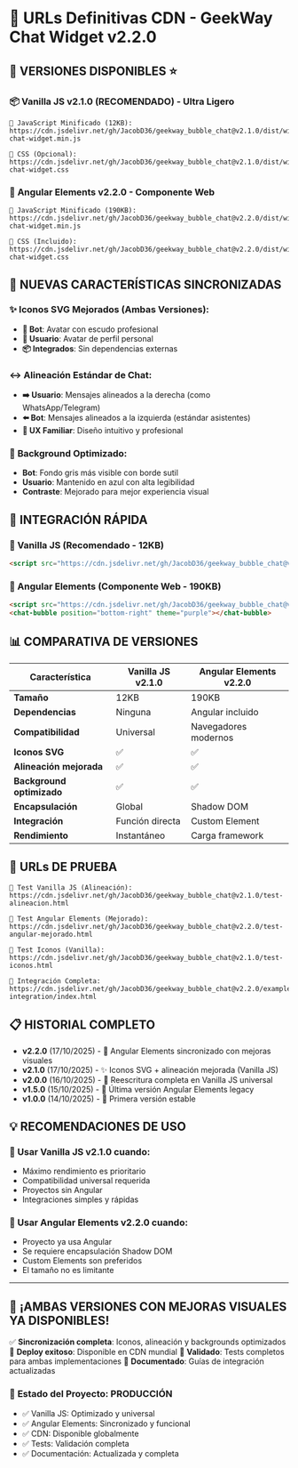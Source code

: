 # 🎯 URLs Definitivas CDN - GeekWay Chat Widget v2.2.0

## 🚀 **VERSIONES DISPONIBLES** ⭐

### 📦 **Vanilla JS v2.1.0 (RECOMENDADO) - Ultra Ligero**

```
🔗 JavaScript Minificado (12KB):
https://cdn.jsdelivr.net/gh/JacobD36/geekway_bubble_chat@v2.1.0/dist/widget/geekway-chat-widget.min.js

🔗 CSS (Opcional):
https://cdn.jsdelivr.net/gh/JacobD36/geekway_bubble_chat@v2.1.0/dist/widget/geekway-chat-widget.css
```

### 🔧 **Angular Elements v2.2.0 - Componente Web**

```
🔗 JavaScript Minificado (190KB):
https://cdn.jsdelivr.net/gh/JacobD36/geekway_bubble_chat@v2.2.0/dist/widget/geekway-chat-widget.min.js

🔗 CSS (Incluido):
https://cdn.jsdelivr.net/gh/JacobD36/geekway_bubble_chat@v2.2.0/dist/widget/geekway-chat-widget.css
```

## 🎨 **NUEVAS CARACTERÍSTICAS SINCRONIZADAS**

### ✨ **Iconos SVG Mejorados (Ambas Versiones):**
- **🤖 Bot**: Avatar con escudo profesional
- **👤 Usuario**: Avatar de perfil personal
- **📦 Integrados**: Sin dependencias externas

### ↔️ **Alineación Estándar de Chat:**
- **➡️ Usuario**: Mensajes alineados a la derecha (como WhatsApp/Telegram)
- **⬅️ Bot**: Mensajes alineados a la izquierda (estándar asistentes)
- **💬 UX Familiar**: Diseño intuitivo y profesional

### 🎯 **Background Optimizado:**
- **Bot**: Fondo gris más visible con borde sutil
- **Usuario**: Mantenido en azul con alta legibilidad
- **Contraste**: Mejorado para mejor experiencia visual

## 🔧 **INTEGRACIÓN RÁPIDA**

### **🚀 Vanilla JS (Recomendado - 12KB)**
```html
<script src="https://cdn.jsdelivr.net/gh/JacobD36/geekway_bubble_chat@v2.1.0/dist/widget/geekway-chat-widget.min.js" onload="GeekWayChat.init({apiKey: 'tu-api-key', welcomeMessage: '¡Hola! Tengo iconos mejorados 🤖👤'})"></script>
```

### **🔧 Angular Elements (Componente Web - 190KB)**
```html
<script src="https://cdn.jsdelivr.net/gh/JacobD36/geekway_bubble_chat@v2.2.0/dist/widget/geekway-chat-widget.min.js"></script>
<chat-bubble position="bottom-right" theme="purple"></chat-bubble>
```

## 📊 **COMPARATIVA DE VERSIONES**

| Característica | Vanilla JS v2.1.0 | Angular Elements v2.2.0 |
|---------------|-------------------|-------------------------|
| **Tamaño** | 12KB | 190KB |
| **Dependencias** | Ninguna | Angular incluido |
| **Compatibilidad** | Universal | Navegadores modernos |
| **Iconos SVG** | ✅ | ✅ |
| **Alineación mejorada** | ✅ | ✅ |
| **Background optimizado** | ✅ | ✅ |
| **Encapsulación** | Global | Shadow DOM |
| **Integración** | Función directa | Custom Element |
| **Rendimiento** | Instantáneo | Carga framework |

## 🧪 **URLs DE PRUEBA**

```
🔗 Test Vanilla JS (Alineación):
https://cdn.jsdelivr.net/gh/JacobD36/geekway_bubble_chat@v2.1.0/test-alineacion.html

🔗 Test Angular Elements (Mejorado):
https://cdn.jsdelivr.net/gh/JacobD36/geekway_bubble_chat@v2.2.0/test-angular-mejorado.html

🔗 Test Iconos (Vanilla):
https://cdn.jsdelivr.net/gh/JacobD36/geekway_bubble_chat@v2.1.0/test-iconos.html

🔗 Integración Completa:
https://cdn.jsdelivr.net/gh/JacobD36/geekway_bubble_chat@v2.2.0/example-integration/index.html
```

## 📋 **HISTORIAL COMPLETO**

- **v2.2.0** (17/10/2025) - 🎨 Angular Elements sincronizado con mejoras visuales
- **v2.1.0** (17/10/2025) - ✨ Iconos SVG + alineación mejorada (Vanilla JS)
- **v2.0.0** (16/10/2025) - 🚀 Reescritura completa en Vanilla JS universal
- **v1.5.0** (15/10/2025) - 🔧 Última versión Angular Elements legacy
- **v1.0.0** (14/10/2025) - 🎉 Primera versión estable

## 💡 **RECOMENDACIONES DE USO**

### **🚀 Usar Vanilla JS v2.1.0 cuando:**
- Máximo rendimiento es prioritario
- Compatibilidad universal requerida
- Proyectos sin Angular
- Integraciones simples y rápidas

### **🔧 Usar Angular Elements v2.2.0 cuando:**
- Proyecto ya usa Angular
- Se requiere encapsulación Shadow DOM
- Custom Elements son preferidos
- El tamaño no es limitante

---

## 🎉 **¡AMBAS VERSIONES CON MEJORAS VISUALES YA DISPONIBLES!**

✅ **Sincronización completa**: Iconos, alineación y backgrounds optimizados
🚀 **Deploy exitoso**: Disponible en CDN mundial
🧪 **Validado**: Tests completos para ambas implementaciones
📖 **Documentado**: Guías de integración actualizadas

### 🌟 **Estado del Proyecto: PRODUCCIÓN**
- ✅ Vanilla JS: Optimizado y universal
- ✅ Angular Elements: Sincronizado y funcional
- ✅ CDN: Disponible globalmente
- ✅ Tests: Validación completa
- ✅ Documentación: Actualizada y completa